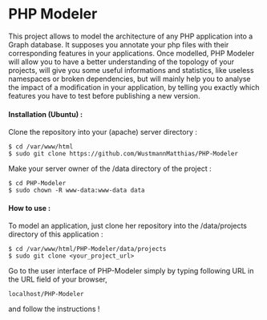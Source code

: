 # PHP Modeler
This project allows to model the architecture of any PHP application into a Graph database. It supposes you annotate your php files with their corresponding features in your applications.
Once modelled, PHP Modeler will allow you to have a better understanding of the topology of your projects, will give you some useful informations and statistics, like useless namespaces or broken dependencies, but will mainly help you to analyse the impact of a modification in your application, by telling you exactly which features you have to test before publishing a new version.


#### Installation (Ubuntu) :

Clone the repository into your (apache) server directory : 
```console
$ cd /var/www/html
$ sudo git clone https://github.com/WustmannMatthias/PHP-Modeler
```

Make your server owner of the /data directory of the project : 
```
$ cd PHP-Modeler 
$ sudo chown -R www-data:www-data data
```

#### How to use :

To model an application, just clone her repository into the /data/projects directory of this application : 
```
$ cd /var/www/html/PHP-Modeler/data/projects
$ sudo git clone <your_project_url>
```

Go to the user interface of PHP-Modeler simply by typing following URL in the URL field of your browser, 
```
localhost/PHP-Modeler
```
and follow the instructions !
